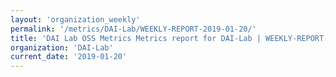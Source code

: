 ```yaml
---
layout: 'organization_weekly'
permalink: '/metrics/DAI-Lab/WEEKLY-REPORT-2019-01-20/'
title: 'DAI Lab OSS Metrics Metrics report for DAI-Lab | WEEKLY-REPORT-2019-01-20'
organization: 'DAI-Lab'
current_date: '2019-01-20'
---
```

